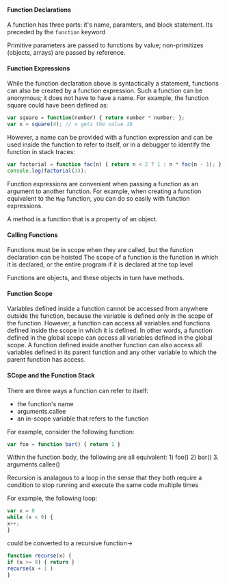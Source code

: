 #### Function Declarations

A function has three parts: it's name, paramters, and block statement. Its preceded by the `function` keyword 

Primitive parameters are passed to functions by value; non-primitizes (objects, arrays) are passed by reference. 

#### Function Expressions 
While the function declaration above is syntactically a statement, functions can also be created by a function expression. Such a function can be anonymous; it does not have to have a name. For example, the function square could have been defined as:

```javascript
var square = function(number) { return number * number; };
var x = square(4); // x gets the value 16
```
However, a name can be provided with a function expression and can be used inside the function to refer to itself, or in a debugger to identify the function in stack traces:
```javascript
var factorial = function fac(n) { return n < 2 ? 1 : n * fac(n - 1); };
console.log(factorial(3));
```

Function expressions are convenient when passing a function as an argument to another function. For example, 
when creating a function equivalent to the `Map` function, you can do so easily with function expressions. 

A method is a function that is a property of an object. 

#### Calling Functions 

Functions must be in scope when they are called, but the function declaration can be hoisted 
The scope of a function is the function in which it is declared, or the entire program if it is declared at the top level 

Functions are objects, and these objects in turn have methods. 

#### Function Scope 

Variables defined inside a function cannot be accessed from anywhere outside the function, 
because the variable is defined only in the scope of the function. However, a function can 
access all variables and functions defined inside the scope in which it is defined. In 
other words, a function defined in the global scope can access all variables defined in 
the global scope. A function defined inside another function can also access all variables 
defined in its parent function and any other variable to which the parent function has access.

#### SCope and the Function Stack 

There are three ways a function can refer to itself: 
* the function's name 
* arguments.callee
* an in-scope variable that refers to the function 

For example, consider the following function: 
```javascript 
var foo = function bar() { return 1 }
```

Within the function body, the following are all equivalent: 1) foo() 2) bar() 3. arguments.callee()

Recursion is analagous to a loop in the sense that they both require a condition to stop running 
and execute the same code multiple times

For example, the following loop: 
```javascript 
var x = 0
while (x < 9) {
x++;
}
```
could be converted to a recursive function->

```javascript 
function recurse(x) {
if (x >= 9) { return }
recurse(x + 1 )
}
```
